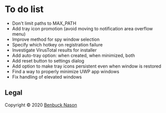 # To do list

- Don't limit paths to MAX_PATH
- Add tray icon promotion (avoid moving to notification area overflow menu)
- Improve method for spy window selection
- Specify which hotkey on registration failure
- Investigate VirusTotal results for installer
- Add auto-tray option: when created, when minimized, both
- Add reset button to settings dialog
- Add option to make tray icons persistent even when window is restored
- Find a way to properly minimize UWP app windows
- Fix handling of elevated windows

## Legal

Copyright &copy; 2020 [Benbuck Nason](<https://github.com/benbuck>)
